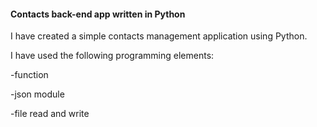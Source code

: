 #### Contacts back-end app written in Python

I have created a simple contacts management application using Python.

I have used the following programming elements:

  -function
  
  -json module
  
  -file read and write
